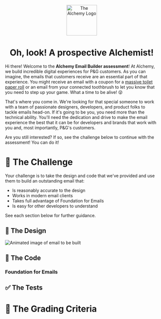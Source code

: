 <p align="center">
  <img alt="The Alchemy Logo" src="https://res.cloudinary.com/alcmy/image/upload/v1590027295/alchemy/alchemy-icon.png" width="100" />
</p>
<h1 align="center">
  Oh, look! A prospective Alchemist!
</h1>

Hi there! Welcome to the **Alchemy Email Builder assessment**! At Alchemy, we build incredible digital experiences for P&G customers. As you can imagine, the emails that customers receive are an essential part of that experience. You might receive an email with a coupon for a [massive toilet paper roll](https://shop.charmin.com/forever-roll-ultra-soft/) or an email from your connected toothbrush to let you know that you need to step up your game. What a time to be alive! :stuck_out_tongue_winking_eye:

That's where you come in. We're looking for that special someone to work with a team of passionate designers, developers, and product folks to tackle emails head-on. If it's going to be you, you need more than the technical ability. You'll need the dedication and drive to make the email experience the best that it can be for developers and brands that work with you and, most importantly, P&G's customers.

Are you still interested? If so, see the challenge below to continue with the assessment! You can do it!

# :muscle: The Challenge

Your challenge is to take the design and code that we've provided and use them to build an outstanding email that:

- Is reasonably accurate to the design
- Works in modern email clients
- Takes full advantage of Foundation for Emails
- Is easy for other developers to understand

See each section below for further guidance.

## :art: The Design

![Animated image of email to be built](https://res.cloudinary.com/alcmy/image/upload/v1590384394/alchemy/email.gif)

## :e-mail: The Code

### Foundation for Emails

## :white_check_mark: The Tests

# :pencil: The Grading Criteria
